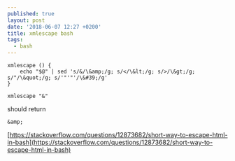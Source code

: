 ```yaml
---
published: true
layout: post
date: '2018-06-07 12:27 +0200'
title: xmlescape bash
tags:
  - bash
---
```

    xmlescape () {
        echo "$@" | sed 's/&/\&amp;/g; s/</\&lt;/g; s/>/\&gt;/g; s/"/\&quot;/g; s/'"'"'/\&#39;/g'
    }

    xmlescape "&"

should return

    &amp;
    
[https://stackoverflow.com/questions/12873682/short-way-to-escape-html-in-bash](https://stackoverflow.com/questions/12873682/short-way-to-escape-html-in-bash)

	